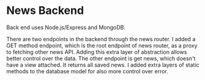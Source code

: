 # News Backend

Back end uses Node.js/Express and MongoDB.

There are two endpoints in the backend through the news router. I added a GET method endpoint, which is the root endpoint of news router, as a proxy to fetching other news API. Adding this extra layer of abstraction allows better control over the data. The other endpoint is get news, which doesn't have a view attached. It returns all saved news. I added extra layers of static methods to the database model for also more control over error.
